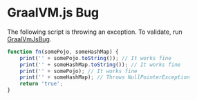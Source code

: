 # GraalVM.js Bug


The following script is throwing an exception. To validate, run [GraalVmJsBug](src\main\java\io\vepo\graalvmjs\GraalVmJsBug.java).

```javascript
function fn(somePojo, someHashMap) {
    print('' + somePojo.toString()); // It works fine
    print('' + someHashMap.toString()); // It works fine
    print('' + somePojo); // It works fine
    print('' + someHashMap); // Throws NullPointerException
    return 'true';
}
```